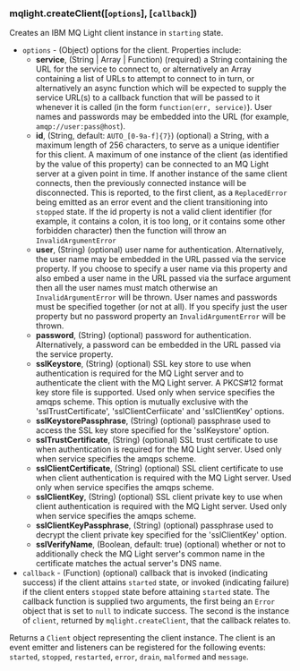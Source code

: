 ### mqlight.createClient([`options`], [`callback`])

Creates an IBM MQ Light client instance in `starting` state.

* `options` - (Object) options for the client. Properties include:
  * **service**, (String | Array | Function) (required) a String containing
    the URL for the service to connect to, or alternatively an Array
    containing a list of URLs to attempt to connect to in turn, or
    alternatively an async function which will be expected to supply the
    service URL(s) to a callback function that will be passed to it whenever
    it is called (in the form `function(err, service)`). User names and
    passwords may be embedded into the URL (for example, `amqp://user:pass@host`).
  * **id**, (String, default: `AUTO_[0-9a-f]{7}`) (optional) a String, with a
    maximum length of 256 characters, to serve as a unique identifier for this
    client. A maximum of one instance of the client (as identified by the value
    of this property) can be connected to an MQ Light server at a given point
    in time. If another instance of the same client connects, then the
    previously connected instance will be disconnected.  This is reported, to
    the first client, as a `ReplacedError` being emitted as an error event and
    the client transitioning into `stopped` state. If the id property is not a
    valid client identifier (for example, it contains a colon, it is too long,
    or it contains some other forbidden character) then the function will throw
    an `InvalidArgumentError`
  * **user**, (String) (optional) user name for authentication.
    Alternatively, the user name may be embedded in the URL passed via the
    service property. If you choose to specify a user name via this property
    and also embed a user name in the URL passed via the surface argument then
    all the user names must match otherwise an `InvalidArgumentError` will be
    thrown.  User names and passwords must be specified together (or not at
    all). If you specify just the user property but no password property an
    `InvalidArgumentError` will be thrown.
  * **password**, (String) (optional) password for authentication.
    Alternatively, a password can be embedded in the URL passed via the service
    property.
  * **sslKeystore**, (String) (optional) SSL key store to use when authentication is
    required for the MQ Light server and to authenticate the client with the
    MQ Light server. A PKCS#12 format key store file is supported. Used only when
    service specifies the amqps scheme. This option is mutually exclusive with the
    'sslTrustCertificate', 'sslClientCerfiicate' and 'sslClientKey' options.
  * **sslKeystorePassphrase**, (String) (optional) passphrase used to access the
    SSL key store specified for the 'sslKeystore' option.
  * **sslTrustCertificate**, (String) (optional) SSL trust certificate to use
    when authentication is required for the MQ Light server. Used only when
    service specifies the amqps scheme.
  * **sslClientCertificate**, (String) (optional) SSL client certificate to use
    when client authentication is required with the MQ Light server. Used only
    when service specifies the amqps scheme.
  * **sslClientKey**, (String) (optional) SSL client private key to use
    when client authentication is required with the MQ Light server. Used only
    when service specifies the amqps scheme.
  * **sslClientKeyPassphrase**, (String) (optional) passphrase used to decrypt
    the client private key specified for the 'sslClientKey' option.
  * **sslVerifyName**, (Boolean, default: true) (optional) whether or not to
    additionally check the MQ Light server's common name in the certificate
    matches the actual server's DNS name.
* `callback` - (Function) (optional) callback that is invoked (indicating
  success) if the client attains `started` state, or invoked (indicating
  failure) if the client enters `stopped` state before attaining `started`
  state. The callback function is supplied two arguments, the first being an
  `Error` object that is set to `null` to indicate success.  The second
  is the instance of `client`, returned by `mqlight.createClient`, that the
  callback relates to.

Returns a `Client` object representing the client instance. The client is an
event emitter and listeners can be registered for the following events:
`started`, `stopped`, `restarted`, `error`, `drain`, `malformed` and `message`.

